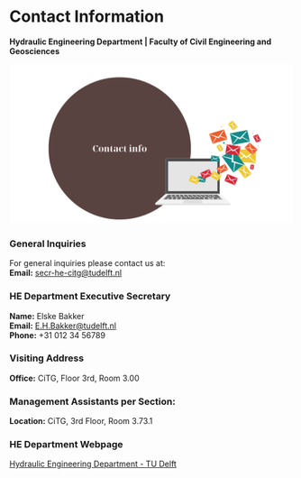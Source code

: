 # Contact Information

**Hydraulic Engineering Department | Faculty of Civil Engineering and Geosciences**

![Contact Info](figures/contact-info.png)

### General Inquiries
For general inquiries please contact us at:  
**Email:** [secr-he-citg@tudelft.nl](mailto:secr-he-citg@tudelft.nl@tudelft.nl)  

### HE Department Executive Secretary
**Name:** Elske Bakker  
**Email:** [E.H.Bakker@tudelft.nl](mailto:E.H.Bakker@tudelft.nl)  
**Phone:** +31 012 34 56789

### Visiting Address
**Office:** CiTG, Floor 3rd, Room 3.00

### Management Assistants per Section:
**Location:** CiTG, 3rd Floor, Room 3.73.1

### HE Department Webpage
[Hydraulic Engineering Department - TU Delft](https://www.tudelft.nl/citg/over-faculteit/afdelingen/hydraulic-engineering)
